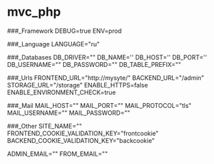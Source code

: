 # mvc_php

###_Framework
DEBUG=true
ENV=prod

###_Language
LANGUAGE="ru"

###_Databases
DB_DRIVER=""
DB_NAME=''
DB_HOST=''
DB_PORT=''
DB_USERNAME=""
DB_PASSWORD=""
DB_TABLE_PREFIX=""

###_Urls
FRONTEND_URL="http://mysyte/"
BACKEND_URL="/admin"
STORAGE_URL="/storage"
ENABLE_HTTPS=false
ENABLE_ENVIRONMENT_CHECK=true

###_Mail
MAIL_HOST=""
MAIL_PORT=""
MAIL_PROTOCOL="tls"
MAIL_USERNAME=""
MAIL_PASSWORD=""

###_Other
SITE_NAME=""
FRONTEND_COOKIE_VALIDATION_KEY="frontcookie"
BACKEND_COOKIE_VALIDATION_KEY="backcookie"

ADMIN_EMAIL=""
FROM_EMAIL=""
